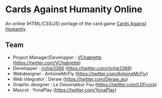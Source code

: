 Cards Against Humanity Online
=============================

An online (HTML/CSS/JS) portage of the card game [Cards Against Humanity](http://cardsagainsthumanity.com/).

Team
----

* Project Manager/Developper : [VChabrette](https://github.com/VChabrette) (https://twitter.com/VChabrette)
* Developper : [richie3366](https://github.com/richie3366) (https://twitter.com/richie3366)
* Webdesigner : AntoineMcFly (https://twitter.com/AntoineMcFly)
* Web integrator : Deraw (https://twitter.com/Deraw_eu)
* Graphic designer : Le Dessinateur Fou (https://twitter.com/LDFcorp)
* Mascot : YonaPlay (https://twitter.com/YonaPlay)
